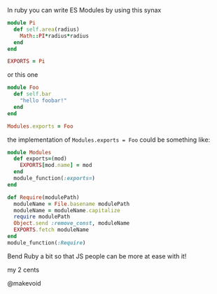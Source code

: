 

In ruby you can write ES Modules by using this synax

```ruby
module Pi
  def self.area(radius)
    Math::PI*radius*radius
  end
end

EXPORTS = Pi
```

or this one


```ruby
module Foo
  def self.bar
    "hello foobar!"
  end
end

Modules.exports = Foo
```


the implementation of `Modules.exports = Foo`  could be something like:


```ruby
module Modules
  def exports=(mod)
    EXPORTS[mod.name] = mod
  end
  module_function(:exports=)
end

def Require(modulePath)
  moduleName = File.basename modulePath
  moduleName = moduleName.capitalize
  require modulePath
  Object.send :remove_const, moduleName
  EXPORTS.fetch moduleName
end
module_function(:Require)
```

Bend Ruby a bit so that JS people can be more at ease with it!


my 2 cents

@makevoid
